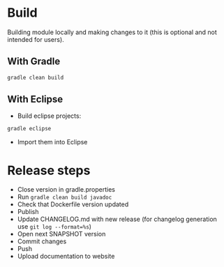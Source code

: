 # Build

Building  module locally and making changes to it (this is optional and not intended for users).

## With Gradle

``` bash
gradle clean build
```

## With Eclipse

- Build eclipse projects:

``` bash
gradle eclipse
```

- Import them into Eclipse

# Release steps

- Close version in gradle.properties
- Run `gradle clean build javadoc`
- Check that Dockerfile version updated
- Publish
- Update CHANGELOG.md with new release (for changelog generation use `git log --format=%s`)
- Open next SNAPSHOT version
- Commit changes
- Push
- Upload documentation to website
